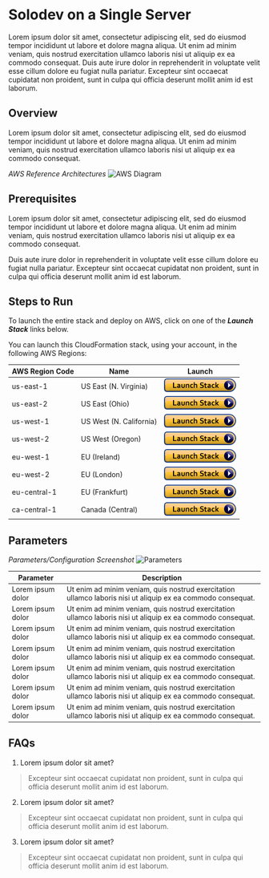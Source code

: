 ﻿# Solodev on a Single Server
Lorem ipsum dolor sit amet, consectetur adipiscing elit, sed do eiusmod tempor incididunt ut labore et dolore magna aliqua. Ut enim ad minim veniam, quis nostrud exercitation ullamco laboris nisi ut aliquip ex ea commodo consequat. Duis aute irure dolor in reprehenderit in voluptate velit esse cillum dolore eu fugiat nulla pariatur. Excepteur sint occaecat cupidatat non proident, sunt in culpa qui officia deserunt mollit anim id est laborum.

## Overview
Lorem ipsum dolor sit amet, consectetur adipiscing elit, sed do eiusmod tempor incididunt ut labore et dolore magna aliqua. Ut enim ad minim veniam, quis nostrud exercitation ullamco laboris nisi ut aliquip ex ea commodo consequat.

*AWS Reference Architectures*
![AWS Diagram](http://via.placeholder.com/898x450)

## Prerequisites
Lorem ipsum dolor sit amet, consectetur adipiscing elit, sed do eiusmod tempor incididunt ut labore et dolore magna aliqua. Ut enim ad minim veniam, quis nostrud exercitation ullamco laboris nisi ut aliquip ex ea commodo consequat.

Duis aute irure dolor in reprehenderit in voluptate velit esse cillum dolore eu fugiat nulla pariatur. Excepteur sint occaecat cupidatat non proident, sunt in culpa qui officia deserunt mollit anim id est laborum.

## Steps to Run
To launch the entire stack and deploy on AWS, click on one of the ***Launch Stack*** links below.

You can launch this CloudFormation stack, using your account, in the following AWS Regions:

AWS Region Code             | Name                       | Launch 
----------------------------|----------------------------|:-------------------------:
us-east-1                   | US East (N. Virginia)      | [![cloudformation-launch-stack](images/cloudformation-launch-stack.png)](https://console.aws.amazon.com/cloudformation/home?region=us-east-1#/stacks/new?stackName=solodev-aws&templateURL=https://s3.amazonaws.com/techcto-datacenter/aws/solodev-lite-single.yaml)
us-east-2                   | US East (Ohio)             | [![cloudformation-launch-stack](images/cloudformation-launch-stack.png)](#)
us-west-1                   | US West (N. California)    | [![cloudformation-launch-stack](images/cloudformation-launch-stack.png)](#)
us-west-2                   | US West (Oregon)           | [![cloudformation-launch-stack](images/cloudformation-launch-stack.png)](#)
eu-west-1                   | EU (Ireland)               | [![cloudformation-launch-stack](images/cloudformation-launch-stack.png)](#)
eu-west-2                   | EU (London)                | [![cloudformation-launch-stack](images/cloudformation-launch-stack.png)](#)
eu-central-1                | EU (Frankfurt)             | [![cloudformation-launch-stack](images/cloudformation-launch-stack.png)](#)
ca-central-1                | Canada (Central)           | [![cloudformation-launch-stack](images/cloudformation-launch-stack.png)](#)

## Parameters
*Parameters/Configuration Screenshot*
![Parameters](http://via.placeholder.com/898x450)

Parameter             | Description
--------------------- | ---------------------
Lorem ipsum dolor     | Ut enim ad minim veniam, quis nostrud exercitation ullamco laboris nisi ut aliquip ex ea commodo consequat.
Lorem ipsum dolor     | Ut enim ad minim veniam, quis nostrud exercitation ullamco laboris nisi ut aliquip ex ea commodo consequat.
Lorem ipsum dolor     | Ut enim ad minim veniam, quis nostrud exercitation ullamco laboris nisi ut aliquip ex ea commodo consequat.
Lorem ipsum dolor     | Ut enim ad minim veniam, quis nostrud exercitation ullamco laboris nisi ut aliquip ex ea commodo consequat.
Lorem ipsum dolor     | Ut enim ad minim veniam, quis nostrud exercitation ullamco laboris nisi ut aliquip ex ea commodo consequat.
Lorem ipsum dolor     | Ut enim ad minim veniam, quis nostrud exercitation ullamco laboris nisi ut aliquip ex ea commodo consequat.
Lorem ipsum dolor     | Ut enim ad minim veniam, quis nostrud exercitation ullamco laboris nisi ut aliquip ex ea commodo consequat.

## FAQs
1. Lorem ipsum dolor sit amet?
> Excepteur sint occaecat cupidatat non proident, sunt in culpa qui officia deserunt mollit anim id est laborum.

2. Lorem ipsum dolor sit amet?
> Excepteur sint occaecat cupidatat non proident, sunt in culpa qui officia deserunt mollit anim id est laborum.

3. Lorem ipsum dolor sit amet?
> Excepteur sint occaecat cupidatat non proident, sunt in culpa qui officia deserunt mollit anim id est laborum.
